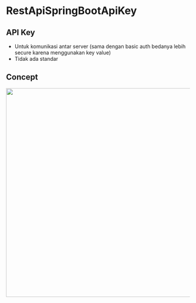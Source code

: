 # RestApiSpringBootApiKey
## API Key
- Untuk komunikasi antar server (sama dengan basic auth bedanya lebih secure karena menggunakan key value)
- Tidak ada standar 

## Concept
<img src="https://user-images.githubusercontent.com/58913447/177152656-28c57934-dc37-44f5-853d-df8d8a5edc92.png" width="700" height="571"/>

